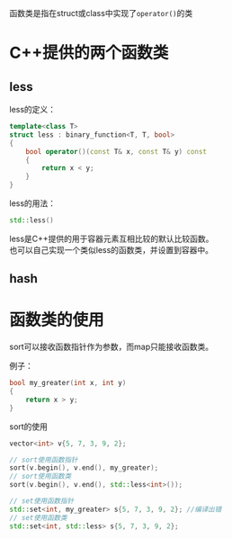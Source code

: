函数类是指在struct或class中实现了`operator()`的类

# C++提供的两个函数类

## less

less的定义：

```c++
template<class T>
struct less : binary_function<T, T, bool>
{
    bool operator()(const T& x, const T& y) const
    {
        return x < y;
    }
}
```

less的用法：

```c++
std::less()
```

less是C++提供的用于容器元素互相比较的默认比较函数。  
也可以自己实现一个类似less的函数类，并设置到容器中。  

## hash

# 函数类的使用

sort可以接收函数指针作为参数，而map只能接收函数类。  

例子：

```c++
bool my_greater(int x, int y)
{
    return x > y;
}
```

sort的使用

```c++
vector<int> v{5, 7, 3, 9, 2};

// sort使用函数指针
sort(v.begin(), v.end(), my_greater);
// sort使用函数类
sort(v.begin(), v.end(), std::less<int>());

// set使用函数指针
std::set<int, my_greater> s{5, 7, 3, 9, 2}; //编译出错
// set使用函数类
std::set<int, std::less> s{5, 7, 3, 9, 2};
```
